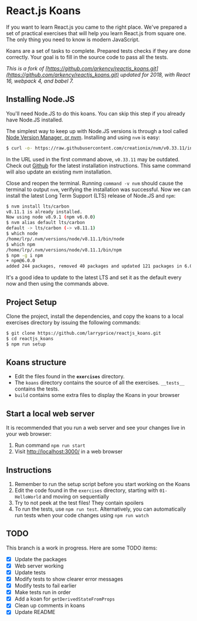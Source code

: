 # React.js Koans #

If you want to learn React.js you came to the right place. We've prepared a set of practical exercises that will help you learn React.js from square one. The only thing you need to know is modern JavaScript.

Koans are a set of tasks to complete. Prepared tests checks if they are done correctly. Your goal is to fill in the source code to pass all the tests.

_This is a fork of [https://github.com/arkency/reactjs_koans.git](https://github.com/arkency/reactjs_koans.git) updated for 2018, with React 16, webpack 4, and babel 7._

## Installing Node.JS ##

You'll need Node.JS to do this koans. You can skip this step if you already have Node.JS installed.

The simplest way to keep up with Node.JS versions is through a tool called [Node Version Manager, or nvm](https://github.com/creationix/nvm). Installing and using `nvm` is easy:

``` bash
$ curl -o- https://raw.githubusercontent.com/creationix/nvm/v0.33.11/install.sh | bash
```

In the URL used in the first command above, `v0.33.11` may be outdated. Check out [Github](https://github.com/creationix/nvm) for the latest installation instructions. This same command will also update an existing nvm installation.

Close and reopen the terminal. Running `command -v nvm` should cause the terminal to output `nvm`, verifying the installation was successful. Now we can install the latest Long Term Support (LTS) release of Node.JS and `npm`:

``` bash
$ nvm install lts/carbon
v8.11.1 is already installed.
Now using node v8.9.1 (npm v6.0.0)
$ nvm alias default lts/carbon
default -> lts/carbon (-> v8.11.1)
$ which node
/home/lrp/.nvm/versions/node/v8.11.1/bin/node
$ which npm
/home/lrp/.nvm/versions/node/v8.11.1/bin/npm
$ npm -g i npm
+ npm@6.0.0
added 244 packages, removed 40 packages and updated 121 packages in 6.085s
```

It's a good idea to update to the latest LTS and set it as the default every now and then using the commands above.

## Project Setup ##

Clone the project, install the dependencies, and copy the koans to a local exercises directory by issuing the following commands:

``` bash
$ git clone https://github.com/larryprice/reactjs_koans.git
$ cd reactjs_koans
$ npm run setup
```

## Koans structure ##

* Edit the files found in the **`exercises`** directory.
* The `koans` directory contains the source of all the exercises. `__tests__` contains the tests.
* `build` contains some extra files to display the Koans in your browser

## Start a local web server ##

It is recommended that you run a web server and see your changes live in your web browser:

1. Run command `npm run start`
1. Visit [http://localhost:3000/](http://localhost:3000/) in a web browser

## Instructions ##

1. Remember to run the setup script before you start working on the Koans
1. Edit the code found in the `exercises` directory, starting with `01-HelloWorld` and moving on sequentially
1. Try to not peek at the test files! They contain spoilers
1. To run the tests, use `npm run test`. Alternatively, you can automatically run tests when your code changes using `npm run watch`

## TODO ##

This branch is a work in progress. Here are some TODO items:

- [x] Update the packages
- [x] Web server working
- [x] Update tests
- [x] Modify tests to show clearer error messages
- [x] Modify tests to fail earlier
- [x] Make tests run in order
- [x] Add a koan for `getDerivedStateFromProps`
- [x] Clean up comments in koans
- [x] Update README
